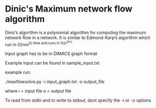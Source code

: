 # Dinic's Maximum network flow algorithm
Dinic’s algorithm is a polynomial algorithm for computing the maximum network flow in a
network. It is similar to Edmond-Karp’s algorithm which run in O(nm<sup>2</sub>) time and runs in
O(n<sup>2</sub>m).


Input graph has to be in DIMACS graph format

Example input can be found in sample_input.txt


example run:

./maxflowsolve.py -i input_graph.txt -o output_file

where
 i = input file
 o = output file

To read from stdin and to write to stdout, dont specify the -i or -o options